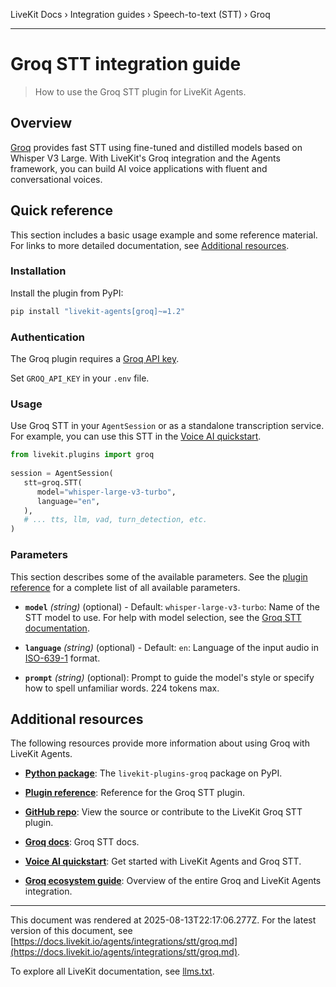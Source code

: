 LiveKit Docs › Integration guides › Speech-to-text (STT) › Groq

---

# Groq STT integration guide

> How to use the Groq STT plugin for LiveKit Agents.

## Overview

[Groq](https://groq.com/) provides fast STT using fine-tuned and distilled models based on Whisper V3 Large. With LiveKit's Groq integration and the Agents framework, you can build AI voice applications with fluent and conversational voices.

## Quick reference

This section includes a basic usage example and some reference material. For links to more detailed documentation, see [Additional resources](#additional-resources).

### Installation

Install the plugin from PyPI:

```bash
pip install "livekit-agents[groq]~=1.2"

```

### Authentication

The Groq plugin requires a [Groq API key](https://console.groq.com/keys).

Set `GROQ_API_KEY` in your `.env` file.

### Usage

Use Groq STT in your `AgentSession` or as a standalone transcription service. For example, you can use this STT in the [Voice AI quickstart](https://docs.livekit.io/agents/start/voice-ai.md).

```python
from livekit.plugins import groq
   
session = AgentSession(
   stt=groq.STT(
      model="whisper-large-v3-turbo",
      language="en",
   ),
   # ... tts, llm, vad, turn_detection, etc.
)

```

### Parameters

This section describes some of the available parameters. See the [plugin reference](https://docs.livekit.io/reference/python/v1/livekit/plugins/groq/index.html.md#livekit.plugins.groq.STT) for a complete list of all available parameters.

- **`model`** _(string)_ (optional) - Default: `whisper-large-v3-turbo`: Name of the STT model to use. For help with model selection, see the [Groq STT documentation](https://console.groq.com/docs/speech-to-text).

- **`language`** _(string)_ (optional) - Default: `en`: Language of the input audio in [ISO-639-1](https://en.wikipedia.org/wiki/List_of_ISO_639_language_codes) format.

- **`prompt`** _(string)_ (optional): Prompt to guide the model's style or specify how to spell unfamiliar words. 224 tokens max.

## Additional resources

The following resources provide more information about using Groq with LiveKit Agents.

- **[Python package](https://pypi.org/project/livekit-plugins-groq/)**: The `livekit-plugins-groq` package on PyPI.

- **[Plugin reference](https://docs.livekit.io/reference/python/v1/livekit/plugins/groq/services.html.md#livekit.plugins.groq.services.STT)**: Reference for the Groq STT plugin.

- **[GitHub repo](https://github.com/livekit/agents/tree/main/livekit-plugins/livekit-plugins-groq)**: View the source or contribute to the LiveKit Groq STT plugin.

- **[Groq docs](https://console.groq.com/docs/speech-to-text)**: Groq STT docs.

- **[Voice AI quickstart](https://docs.livekit.io/agents/start/voice-ai.md)**: Get started with LiveKit Agents and Groq STT.

- **[Groq ecosystem guide](https://docs.livekit.io/agents/integrations/groq.md)**: Overview of the entire Groq and LiveKit Agents integration.

---

This document was rendered at 2025-08-13T22:17:06.277Z.
For the latest version of this document, see [https://docs.livekit.io/agents/integrations/stt/groq.md](https://docs.livekit.io/agents/integrations/stt/groq.md).

To explore all LiveKit documentation, see [llms.txt](https://docs.livekit.io/llms.txt).